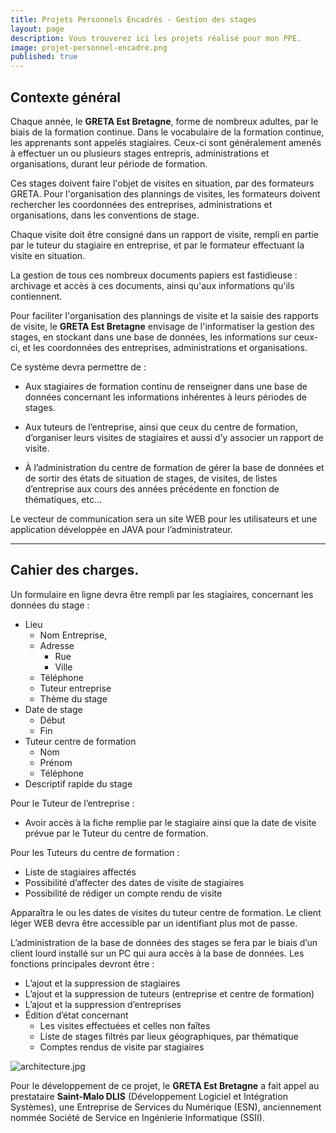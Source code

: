 ```yaml
---
title: Projets Personnels Encadrés - Gestion des stages
layout: page
description: Vous trouverez ici les projets réalisé pour mon PPE.
image: projet-personnel-encadre.png
published: true
---
```


## Contexte général

Chaque année, le **GRETA Est Bretagne**, forme de nombreux adultes, par le biais de la formation continue. Dans le vocabulaire de la formation continue, les apprenants sont appelés stagiaires. Ceux-ci sont généralement amenés à effectuer un ou plusieurs stages entrepris, administrations et organisations, durant leur période de formation.

Ces stages doivent faire l'objet de visites en situation, par des formateurs GRETA. Pour l'organisation des plannings de visites, les formateurs doivent rechercher les coordonnées des entreprises, administrations et organisations, dans les conventions de stage.

Chaque visite doit être consigné dans un rapport de visite, rempli en partie par le tuteur du stagiaire en entreprise, et par le formateur effectuant la visite en situation.

La gestion de tous ces nombreux documents papiers est fastidieuse : archivage et accès à ces documents, ainsi qu'aux informations qu'ils contiennent.

Pour faciliter l'organisation des plannings de visite et la saisie des rapports de visite, le **GRETA Est Bretagne**  envisage de l'informatiser la gestion des stages, en stockant dans une base de données, les informations sur ceux-ci, et les coordonnées des entreprises, administrations et organisations.

Ce système devra permettre de :

* Aux stagiaires de formation continu de renseigner dans une base de données concernant les informations inhérentes à leurs périodes de stages.

* Aux tuteurs de l’entreprise, ainsi que ceux du centre de formation, d’organiser leurs visites de stagiaires et aussi d’y associer un rapport de visite.

* À l’administration du centre de formation de gérer la base de données et de sortir des états de situation de stages, de visites, de listes d’entreprise aux cours des années précédente en fonction de thématiques, etc… 

Le vecteur de communication sera un site WEB pour les utilisateurs et une application développée en JAVA pour l’administrateur.

----

## Cahier des charges.

Un formulaire en ligne devra être rempli par les stagiaires, concernant les données du stage :
*	Lieu
	*	Nom Entreprise,
	*	Adresse
		*	Rue
		*	Ville
	*	Téléphone
	*	Tuteur entreprise
	*	Thème du stage
*	Date de stage
	*	Début
	*	Fin
*	Tuteur centre de formation
	*	Nom
	*	Prénom
	*	Téléphone
*	Descriptif rapide du stage

Pour le Tuteur de l’entreprise :
*	Avoir accès à la fiche remplie par le stagiaire ainsi que la date de visite prévue par le Tuteur du centre de formation.

Pour les Tuteurs du centre de formation :
*	Liste de stagiaires affectés
*	Possibilité d’affecter des dates de visite de stagiaires
*	Possibilité de rédiger un compte rendu de visite

Apparaîtra le ou les dates de visites du tuteur centre de formation.
Le client léger WEB devra être accessible par un identifiant plus mot de passe.

L’administration de la base de données des stages se fera par le biais d’un client lourd installé sur un PC qui aura accès à la base de données.
Les fonctions principales devront être :
*	L’ajout et la suppression de stagiaires
*	L’ajout et la suppression de tuteurs (entreprise et centre de formation)
*	L’ajout et la suppression d’entreprises
*	Édition d’état concernant
	*	Les visites effectuées et celles non faîtes
	*	Liste de stages filtrés par lieux géographiques, par thématique
	*	Comptes rendus de visite par stagiaires
	
![architecture.jpg]({{site.url}}/content/architecture.jpg)

 
Pour le développement de ce projet, le **GRETA Est Bretagne** a fait appel au prestataire **Saint-Malo DLIS** (Développement Logiciel et Intégration Systèmes), une Entreprise de Services du Numérique (ESN), anciennement nommée Société de Service en Ingénierie Informatique (SSII).




